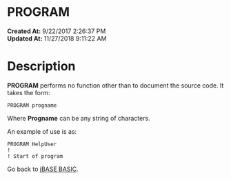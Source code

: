 # PROGRAM

**Created At:** 9/22/2017 2:26:37 PM  
**Updated At:** 11/27/2018 9:11:22 AM  


# Description

**PROGRAM** performs no function other than to document the source code. It takes the form:

```
PROGRAM progname
```

Where **Progname** can be any string of characters.

An example of use is as:

```
PROGRAM HelpUser
!
! Start of program
```



Go back to [jBASE BASIC](263498-jbase-basic).
